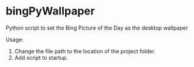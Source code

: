 # bingPyWallpaper
Python script to set the Bing Picture of the Day as the desktop wallpaper

Usage:<br>
1. Change the file path to the location of the project folder.<br>
2. Add script to startup.
